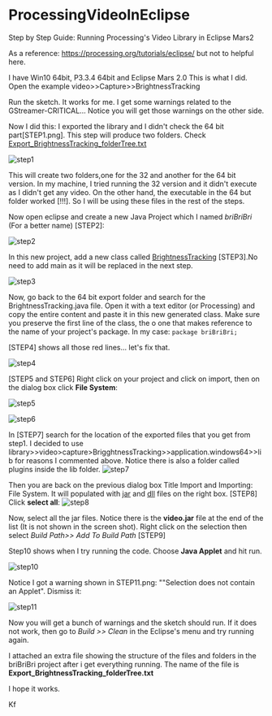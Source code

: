 # ProcessingVideoInEclipse
Step by Step Guide: Running Processing's Video Library in Eclipse Mars2

As a reference: https://processing.org/tutorials/eclipse/ but not to helpful here. 

I have Win10 64bit, P3.3.4 64bit and Eclipse Mars 2.0
This is what I did. Open the example video>>Capture>>BrightnessTracking

Run the sketch. It works for me. I get some warnings related to the GStreamer-CRITICAL... Notice you will get those warnings on the other side.

Now I did this: I exported the library and I didn't check the 64 bit part[STEP1.png]. This step will produce two folders. Check <u>Export_BrightnessTracking_folderTree.txt</u>

![step1](https://forum.processing.org/two/uploads/imageupload/801/FIW82I4LBZ7T.png "step1")

This will create two folders,one for the 32 and another for the 64 bit version. In my machine, I tried running the 32 version and it didn't execute as I didn't get any video. On the other hand, the executable in the 64 but folder worked [!!!]. So I will be using these files in the rest of the steps. 

Now open eclipse and create a new Java Project which I named *briBriBri* (For a better name) [STEP2]:

![step2](https://forum.processing.org/two/uploads/imageupload/630/RP1304M4XZ2F.png "step2")

In this new project, add a new class called <u>BrightnessTracking</u> [STEP3].No need to add main as it will be replaced in the next step.

![step3](https://forum.processing.org/two/uploads/imageupload/197/G2W74UX6FCWQ.png "step3")

Now, go back to the 64 bit export folder and search for the BrightnessTracking.java file. Open it with a text editor (or Processing) and copy the entire content and paste it in this new generated class. Make sure you preserve the first line of the class, the o one that makes reference to the name of your project's package. In my case: `package briBriBri;`

[STEP4] shows all those red lines... let's fix that.

![step4](https://forum.processing.org/two/uploads/imageupload/030/KBZ21YLZ14PQ.png "step4")

[STEP5 and STEP6] Right click on your project and click on import, then on the dialog box click **File System**:

![step5](https://forum.processing.org/two/uploads/imageupload/199/2PGF44OEENNB.png "step5")

![step6](https://forum.processing.org/two/uploads/imageupload/459/J6CF28KI3BIK.png "step6")

In [STEP7] search for the location of the exported files that you get from step1. I decided to use library>>video>capture>BrigghtnessTracking>>application.windows64>>lib for reasons I commented above. Notice there is also a folder called plugins inside the lib folder. ![step7](https://forum.processing.org/two/uploads/imageupload/385/UZVQDRCQSODW.png "step7") 

Then you are back on the previous dialog box Title Import and Importing: File System. It will populated with <u>jar</u> and <u>dll</u> files on the right box. [STEP8] Click **select all**: 
![step8](https://forum.processing.org/two/uploads/imageupload/159/RTYH5WTV7UTS.png "step8")

Now, select all the jar files. Notice there is the **video.jar** file at the end of the list (It is not shown in the screen shot). Right click on the selection then select *Build Path>> Add To Build Path* [STEP9]

Step10 shows when I try running the code. Choose **Java Applet** and hit run.

![step10](https://forum.processing.org/two/uploads/imageupload/308/EI1X0MEY6MAV.png "step10")


Notice I got a warning shown in STEP11.png: ""Selection does not contain an Applet". Dismiss it:

![step11](https://forum.processing.org/two/uploads/imageupload/952/JP5QOMYNTZQD.png "step11")

Now you will get a bunch of warnings and the sketch should run. If it does not work, then go to *Build >> Clean* in the Eclipse's menu and try running again.

I attached an extra file showing the structure of the files and folders in the briBriBri project after i get everything running. The name of the file is **Export_BrightnessTracking_folderTree.txt**

I hope it works. 

Kf
